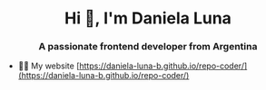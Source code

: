 <h1 align="center">Hi 👋, I'm Daniela Luna</h1>
<h3 align="center">A passionate frontend developer from Argentina</h3>

- 👨‍💻 My website [https://daniela-luna-b.github.io/repo-coder/](https://daniela-luna-b.github.io/repo-coder/)

